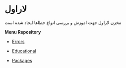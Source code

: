 # لاراول 

مخزن لاراول جهت اموزش و بررسی انواع خطاها ایجاد شده است

__Menu Repository__

* [Errors]()

* [Educational]()

* [Packages]()











